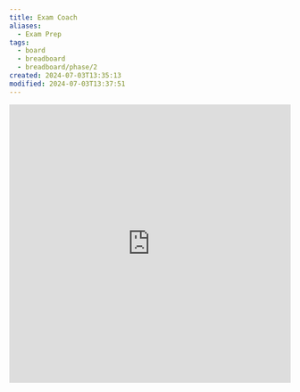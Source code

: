 ```yaml
---
title: Exam Coach
aliases:
  - Exam Prep
tags:
  - board
  - breadboard
  - breadboard/phase/2
created: 2024-07-03T13:35:13
modified: 2024-07-03T13:37:51
---
```



<iframe src="https://breadboard-ai.web.app/?board=https://raw.githubusercontent.com/breadboard-ai/breadboard/main/packages/breadboard-web/public/graphs/open-alex-entity-search-list.json&embed" style="width: 100%; height: 500px; border: 0;"></iframe>
